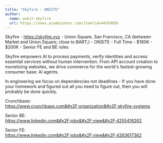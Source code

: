 ```yaml
---
title: "Skyfire : ONSITE"
author:
  name: ankit-skyfire
  url: https://news.ycombinator.com/item?id=44769956
---
```


<JobNavigation />

Skyfire - <a href="https:&#x2F;&#x2F;skyfire.xyz" rel="nofollow">https:&#x2F;&#x2F;skyfire.xyz</a> - Union Square, San Francisco, CA (between Market and Union Square; close to BART;) - ONSITE - Full Time - $160K - $200K - Senior FE and BE roles

Skyfire empowers AI to process payments, verify identities and access essential services without human intervention. From API account creation to monetizing websites, we drive commerce for the world&#x27;s fastest-growing consumer base: AI agents.

In engineering we focus on dependencies not deadlines - If you have done your homework and figured out all you need to figure out, then you will probably be done quickly.

Crunchbase: <a href="https:&#x2F;&#x2F;www.crunchbase.com&#x2F;organization&#x2F;skyfire-systems" rel="nofollow">https:&#x2F;&#x2F;www.crunchbase.com&#x2F;organization&#x2F;skyfire-systems</a>

Senior BE: <a href="https:&#x2F;&#x2F;www.linkedin.com&#x2F;jobs&#x2F;view&#x2F;4255416262" rel="nofollow">https:&#x2F;&#x2F;www.linkedin.com&#x2F;jobs&#x2F;view&#x2F;4255416262</a>

Senior FE: <a href="https:&#x2F;&#x2F;www.linkedin.com&#x2F;jobs&#x2F;view&#x2F;4263617362" rel="nofollow">https:&#x2F;&#x2F;www.linkedin.com&#x2F;jobs&#x2F;view&#x2F;4263617362</a>
<JobApplication />
